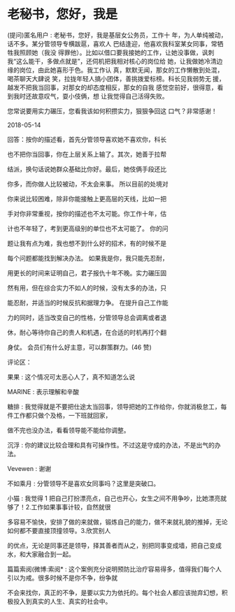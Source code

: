 # 老秘书，您好，我是

(提问)匿名用户 : 老秘书，您好，我是基层女公务员，工作十 年，为人单纯被动，话不多。某分管领导专横跋扈，喜欢人 巴结逢迎，他喜欢我科室某女同事，常牺牲我照顾她（我没 得罪他）。比如以借口要我接她的工作，让她没事做，讽刺 我“这么能干，多做点就是”，还伺机把我相对核心的岗位给 她，让我做她冷清边缘的岗位，由此她喜形于色。我工作认 真，默默无闻，那女的工作懒散到处混，喝茶聊天大肆说 笑，拉拢年轻人搞小团体，善挑拨爱标榜。科长见我弱势无 援，越发不把我当回事，对那女的却态度相反，那女的自我 感觉空前好，很得意，看到我时还故意叹气，耍小伎俩，想 让我觉得自己活得失败。

您常说要用实力碾压，您看我该如何积攒实力，狠狠争回这 口气？非常感谢！

2018-05-14

回答：按你的描述看，首先分管领导喜欢她不喜欢你，科长

也不把你当回事，你在上层关系上输了。其次，她善于拉帮

结派，换句话说她群众基础比你好。最后，她伎俩手段还比

你多，而你做人比较被动，不太会来事。 所以目前的处境对

你来说比较困难，除非你能接触上更高层的天线，比如一把

手对你非常重视，按你的描述也不太可能。你工作十年，估

计也不年轻了，考到更高级别的单位也不太可能了。 你的问

题让我有点为难，我也想不到什么好的招术，有的时候不是

每个问题都能找到解决办法。 如果我是你，我只能先忍耐，

用更长的时间来证明自己，君子报仇十年不晚。实力碾压固

然有用，但在综合实力不如人的时候，没有太多的办法，只

能忍耐，并适当的时候反抗和据理力争。 在提升自己工作能

力的同时，适当改变自己的性格，分管领导总会调离或者退

休，耐心等待你自己的贵人和机遇，在合适的时机再打个翻

身仗。 会员们有什么好主意，可以群策群力。(46 赞)

评论区：

果果 : 这个情况可太恶心人了，真不知道怎么说

MARINE : 表示理解和辛酸

糖排 : 我觉得就是不要把仕途太当回事，领导把她的工作给你，你就消极怠工，每件工作都只做个及格，一下班就回家，

做不完也没办法，看看领导能不能给你调整。

沉浮 : 你的建议比较合理和具有可操作性。不过这是守成的办法，不是出气的办法。

Vevewen : 谢谢

不如乘月 : 分管领导不是喜欢女同事吗？这里是突破口。

小猫 : 我觉得 1 把自己打扮漂亮点，自己也开心，女生之间不用争吵，比她漂亮就够了！2.工作如果事事计较，自然就很

多容易不愉快，安排了做的来就做，锻炼自己的能力，做不来就礼貌的推掉，无论如何都不要直接顶撞领导。3.欣赏别人

的优点，无论是同事还是领导，择其善者而从之，别把同事变成墙，把自己变成水，和大家融合到一起。

篇篇索阅(微博:索阅* : 这个案例充分说明预防比治疗容易得多，值得我们每个人引以为戒。很多时候不是你不争，纷争就

不会来找你，真正的不争，是要以实力为依托的。每个社会人都应该抛弃幻想，积极投入到真实的人生、真实的社会中。